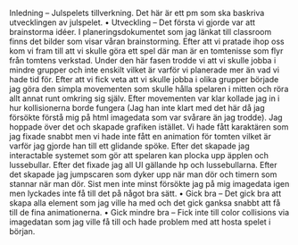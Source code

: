 Inledning – Julspelets tillverkning. Det här är ett pm som ska baskriva utvecklingen av julspelet.
• Utveckling – Det första vi gjorde var att brainstorma idéer. I planeringsdokumentet som jag länkat till classroom finns det bilder som visar våran brainstorming. Efter att vi pratade ihop oss kom vi fram till att vi skulle göra ett spel där man är en tomtenisse som flyr från tomtens verkstad. Under den här fasen trodde vi att vi skulle jobba i mindre grupper och inte enskilt vilket är varför vi planerade mer än vad vi hade tid för. Efter att vi fick veta att vi skulle jobba i olika grupper började jag göra den simpla movementen som skulle hålla spelaren i mitten och röra allt annat runt omkring sig själv. Efter movementen var klar kollade jag in i hur kollisionerna borde fungera (Jag han inte klart med det här då jag försökte förstå mig på html imagedata som var svårare än jag trodde). Jag hoppade över det och skapade grafiken istället. Vi hade fått karaktären som jag fixade snabbt men vi hade inte fått en animation för tomten vilket är varför jag gjorde han till ett glidande spöke. Efter det skapade jag interactable systemet som gör att spelaren kan plocka upp äpplen och lussebullar. Efter det fixade jag all UI gällande hp och lussebullarna. Efter det skapade jag jumpscaren som dyker upp när man dör och timern som stannar när man dör. Sist men inte minst försökte jag på mig imagedata igen men lyckades inte få till det på något bra sätt.
• Gick bra – Det gick bra att skapa alla element som jag ville ha med och det gick ganksa snabbt att få till de fina animationerna. 
• Gick mindre bra – Fick inte till color collisions via imagedatan som jag ville få till och hade problem med att hosta spelet i början.
